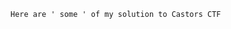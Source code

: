 ``` We Participated In Castors CTF with My Team ' Gangsters ' and we Ranked 10 over 500 Teams !!
Here are ' some ' of my solution to Castors CTF 
```
